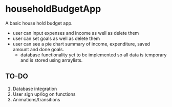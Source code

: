 # householdBudgetApp
A basic house hold budget app. 
- user can input expenses and income as well as delete them
- user can set goals as well as delete them
- user can see a pie chart summary of income, expenditure, saved amount and done goals.
  - database functionality yet to be implemented so all data is temporary and is stored using arraylists.

## TO-DO
1. Database integration
2. User sign up/log on functions
3. Animations/transitions
